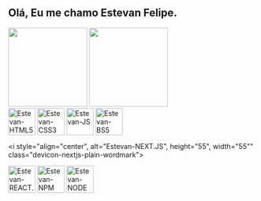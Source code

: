 ## Olá, Eu me chamo Estevan Felipe.

<!--
**EstevanFelipeSilva/EstevanFelipeSilva** is a ✨ _special_ ✨ repository because its `README.md` (this file) appears on your GitHub profile.

Here are some ideas to get you started:

- 🔭 I’m currently working on ...
- 🌱 I’m currently learning ...
- 👯 I’m looking to collaborate on ...
- 🤔 I’m looking for help with ...
- 💬 Ask me about ...
- 📫 How to reach me: ...
- 😄 Pronouns: ...
- ⚡ Fun fact: ...
-->

<link rel="stylesheet" href="https://cdn.jsdelivr.net/gh/devicons/devicon@v2.15.1/devicon.min.css">
          

<div>

  <img height="160em" src="https://github-readme-stats.vercel.app/api?username=estevanfelipesilva&show_icons=true&theme=react&repo_theme=react&include_all_commits=true&count_private=true" />
  
  <img height="160em" src="https://github-readme-stats.vercel.app/api/top-langs/?username=estevanfelipesilva&layout=compact&langs_count=7&theme=react&repo_theme=react"/>

</div>

<div style="display: inline-block">

  <img align="center" alt="Estevan-HTML5" height="55" width="55" src="https://cdn.jsdelivr.net/gh/devicons/devicon/icons/html5/html5-original.svg" />
  <img align="center" alt="Estevan-CSS3" height="55" width="55" src="https://cdn.jsdelivr.net/gh/devicons/devicon/icons/css3/css3-original.svg" />
  <img align="center" alt="Estevan-JS" height="55" width="55" src="https://cdn.jsdelivr.net/gh/devicons/devicon/icons/javascript/javascript-original.svg" />
  <img align="center" alt="Estevan-BS5" height="55" width="55" src="https://cdn.jsdelivr.net/gh/devicons/devicon/icons/bootstrap/bootstrap-original.svg" />
          <!--
  <img align="center" alt="Estevan-NEXT.JS" height="55" width="55" src="https://cdn.jsdelivr.net/gh/devicons/devicon/icons/nextjs/nextjs-line.svg" />
          -->
 
  <i style="align="center", alt="Estevan-NEXT.JS", height="55", width="55""  class="devicon-nextjs-plain-wordmark"></i>

  <img align="center" alt="Estevan-REACT.JS" height="55" width="55" src="https://cdn.jsdelivr.net/gh/devicons/devicon/icons/react/react-original-wordmark.svg" />            
  <img align="center" alt="Estevan-NPM" height="55" width="55" src="https://cdn.jsdelivr.net/gh/devicons/devicon/icons/npm/npm-original-wordmark.svg" />
  <img align="center" alt="Estevan-NODE" height="55" width="55" src="https://cdn.jsdelivr.net/gh/devicons/devicon/icons/nodejs/nodejs-original-wordmark.svg" />
          
</div>
